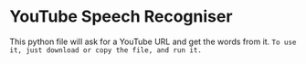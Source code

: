 # YouTube Speech Recogniser
This python file will ask for a YouTube URL and get the words from it.
`To use it, just download or copy the file, and run it.`
